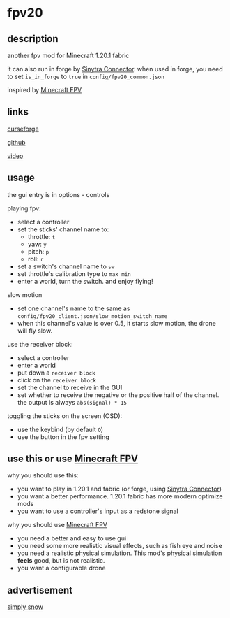 # fpv20

## description

another fpv mod for Minecraft 1.20.1 fabric

it can also run in forge
by [Sinytra Connector](https://www.curseforge.com/minecraft/mc-mods/sinytra-connector).
when used in forge, you need to set `is_in_forge` to `true` in `config/fpv20_common.json`

inspired by [Minecraft FPV](https://www.curseforge.com/minecraft/mc-mods/fpv-drone)


[//]: # (!!! early development, but it's safe to use, since it will not break the save)

## links

[curseforge](https://www.curseforge.com/minecraft/mc-mods/fpv20)

[github](https://github.com/wefcdse/fpv20)

[video](https://www.bilibili.com/video/BV1o4421c7Ek/)


## usage

the gui entry is in options - controls

playing fpv:

- select a controller
- set the sticks' channel name to:
    - throttle: `t`
    - yaw: `y`
    - pitch: `p`
    - roll: `r`
- set a switch's channel name to `sw`
- set throttle's calibration type to `max min`
- enter a world, turn the switch. and enjoy flying!

slow motion

- set one channel's name to the same as `config/fpv20_client.json/slow_motion_switch_name`
- when this channel's value is over 0.5, it starts slow motion,
the drone will fly slow.

use the receiver block:

- select a controller
- enter a world
- put down a `receiver block`
- click on the `receiver block`
- set the channel to receive in the GUI
- set whether to receive the negative or
  the positive half of the channel.
  the output is always `abs(signal) * 15`

toggling the sticks on the screen (OSD):

- use the keybind (by default `O`)
- use the button in the fpv setting

## use this or use [Minecraft FPV](https://www.curseforge.com/minecraft/mc-mods/fpv-drone)

why you should use this:

- you want to play in 1.20.1 and fabric (or forge, using [Sinytra Connector](https://www.curseforge.com/minecraft/mc-mods/sinytra-connector))
- you want a better performance. 1.20.1 fabric has
  more modern optimize mods
- you want to use a controller's input as a redstone signal

why you should use [Minecraft FPV](https://www.curseforge.com/minecraft/mc-mods/fpv-drone)

- you need a better and easy to use gui
- you need some more realistic visual effects, such as
  fish eye and noise
- you need a realistic physical simulation. 
This mod's physical simulation **feels** good, 
but is not realistic.
- you want a configurable drone

[//]: # (- you need better sound effect)

[//]: # (- you need to play in forge. This mod is in fabric,)

[//]: # (  and it **cannot** run correctly in forge)

[//]: # (  by [Sinytra Connector]&#40;https://www.curseforge.com/minecraft/mc-mods/sinytra-connector&#41; currently)

## advertisement

[simply snow](https://www.curseforge.com/minecraft/mc-mods/simply-snow)